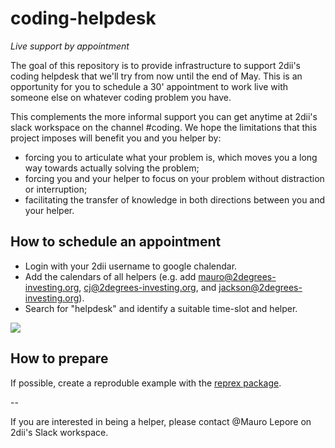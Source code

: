 # coding-helpdesk

_Live support by appointment_

The goal of this repository is to provide infrastructure to support 2dii's coding helpdesk that we'll try from now until the end of May. This is an opportunity for you to schedule a 30' appointment to work live with someone else on whatever coding problem you have. 

This complements the more informal support you can get anytime at 2dii's slack workspace on the channel #coding. We hope the limitations that this project imposes will benefit you and you helper by:

* forcing you to articulate what your problem is, which moves you a long way towards actually solving the problem;
* forcing you and your helper to focus on your problem without distraction or interruption;
* facilitating the transfer of knowledge in both directions between you and your helper.

## How to schedule an appointment

* Login with your 2dii username to google chalendar.
* Add the calendars of all helpers (e.g. add mauro@2degrees-investing.org, cj@2degrees-investing.org, and jackson@2degrees-investing.org).
* Search for "helpdesk" and identify a suitable time-slot and helper.

![](http://i.imgur.com/Z4AZtXn.png)

## How to prepare

If possible, create a reproduble example with the [reprex package](https://reprex.tidyverse.org/).

--

If you are interested in being a helper, please contact @Mauro Lepore on 2dii's Slack workspace. 
